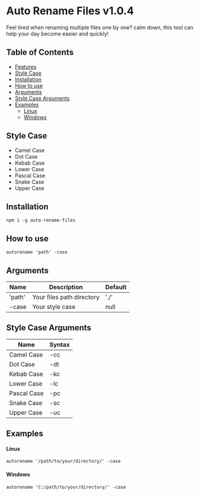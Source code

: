 # Auto Rename Files v1.0.4
Feel tired when renaming multiple files one by one? calm down, this tool can help your day become easier and quickly!

## Table of Contents
- [Features](#features)
- [Style Case](#style-case)
- [Installation](#installation)
- [How to use](#how-to-use)
- [Arguments](#arguments)
- [Style Case Arguments](#style-case-arguments)
- [Examples](#example)
  - [Linux](#linux)
  - [Windows](#windows)

## Style Case
- Camel Case
- Dot Case
- Kebab Case
- Lower Case
- Pascal Case
- Snake Case
- Upper Case

## Installation
<pre><code>npm i -g auto-rename-files</code></pre>

## How to use
<pre><code>autorename 'path' -case</code></pre>

## Arguments
| Name | Description | Default |
|------|-------------|---------|
| 'path' | Your files path directory | './' |
| -case  |      Your style case      | null |

## Style Case Arguments
| Name | Syntax |
|------|--------|
| Camel Case | -cc |
| Dot Case | -dt |
| Kebab Case | -kc |
| Lower Case | -lc |
| Pascal Case | -pc |
| Snake Case | -sc |
| Upper Case | -uc |


## Examples
#### Linux
<pre><code>autorename '/path/to/your/directory/' -case</code></pre>
#### Windows
<pre><code>autorename 'C:/path/to/your/directory/' -case</code></pre>
